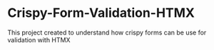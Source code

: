 # Crispy-Form-Validation-HTMX

This project created to understand how crispy forms can be use for validation with HTMX